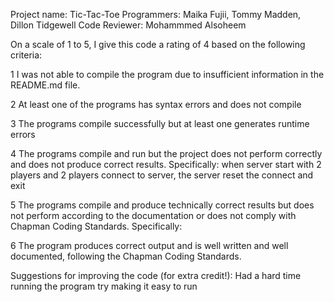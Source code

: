 Project name: Tic-Tac-Toe
Programmers: Maika Fujii, Tommy Madden, Dillon Tidgewell
Code Reviewer: Mohammmed Alsoheem

On a scale of 1 to 5, I give this code a rating of 4 based on the following criteria:

1  I was not able to compile the program due to insufficient information in the README.md file.

2  At least one of the programs has syntax errors and does not compile

3  The programs compile successfully but at least one generates runtime errors

4  The programs compile and run but the project does not perform correctly and does not produce correct results.
Specifically: when server start with 2 players and 2 players connect to server, the server reset the connect and exit

5  The programs compile and produce technically correct results but does not perform according to the documentation or does not comply with Chapman Coding Standards.
Specifically:

6  The program produces correct output and is well written and well documented, following the Chapman Coding Standards.

Suggestions for improving the code (for extra credit!):
Had a hard time running the program try making it easy to run 
